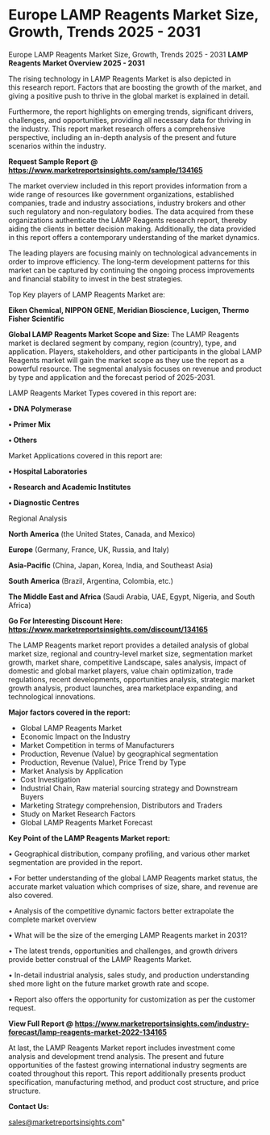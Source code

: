 # Europe LAMP Reagents Market Size, Growth, Trends 2025 - 2031
 Europe LAMP Reagents Market Size, Growth, Trends 2025 - 2031
<Strong> LAMP Reagents Market Overview 2025 - 2031</strong>

The rising technology in LAMP Reagents Market is also depicted in this research report. Factors that are boosting the growth of the market, and giving a positive push to thrive in the global market is explained in detail.

Furthermore, the report highlights on emerging trends, significant drivers, challenges, and opportunities, providing all necessary data for thriving in the industry. This report market research offers a comprehensive perspective, including an in-depth analysis of the present and future scenarios within the industry.

<strong>Request Sample Report @ <a href=https://www.marketreportsinsights.com/sample/134165>https://www.marketreportsinsights.com/sample/134165</a></strong>

The market overview included in this report provides information from a wide range of resources like government organizations, established companies, trade and industry associations, industry brokers and other such regulatory and non-regulatory bodies. The data acquired from these organizations authenticate the LAMP Reagents research report, thereby aiding the clients in better decision making. Additionally, the data provided in this report offers a contemporary understanding of the market dynamics.

The leading players are focusing mainly on technological advancements in order to improve efficiency. The long-term development patterns for this market can be captured by continuing the ongoing process improvements and financial stability to invest in the best strategies.

Top Key players of LAMP Reagents Market are:

<strong>Eiken Chemical, NIPPON GENE, Meridian Bioscience, Lucigen, Thermo Fisher Scientific</strong>

<strong><b>Global LAMP Reagents Market Scope and Size:</b></strong>
The LAMP Reagents market is declared segment by company, region (country), type, and application. Players, stakeholders, and other participants in the global LAMP Reagents market will gain the market scope as they use the report as a powerful resource. The segmental analysis focuses on revenue and product by type and application and the forecast period of 2025-2031.

LAMP Reagents Market Types covered in this report are:

<strong>• DNA Polymerase

• Primer Mix

• Others</strong>

Market Applications covered in this report are:

<strong>• Hospital Laboratories

• Research and Academic Institutes

• Diagnostic Centres</strong> 

Regional Analysis

<strong>North America</strong> (the United States, Canada, and Mexico)

<strong>Europe</strong> (Germany, France, UK, Russia, and Italy)

<strong>Asia-Pacific</strong> (China, Japan, Korea, India, and Southeast Asia)

<strong>South America</strong> (Brazil, Argentina, Colombia, etc.)

<strong>The Middle East and Africa</strong> (Saudi Arabia, UAE, Egypt, Nigeria, and South Africa)

<strong>Go For Interesting Discount Here: <a href=https://www.marketreportsinsights.com/discount/134165>https://www.marketreportsinsights.com/discount/134165</a></strong>

The LAMP Reagents market report provides a detailed analysis of global market size, regional and country-level market size, segmentation market growth, market share, competitive Landscape, sales analysis, impact of domestic and global market players, value chain optimization, trade regulations, recent developments, opportunities analysis, strategic market growth analysis, product launches, area marketplace expanding, and technological innovations.

<strong><b>Major factors covered in the report:</b></strong>
<ul>
  <li>Global LAMP Reagents Market </li>
  <li>Economic Impact on the Industry</li>
  <li>Market Competition in terms of Manufacturers</li>
  <li>Production, Revenue (Value) by geographical segmentation</li>
  <li>Production, Revenue (Value), Price Trend by Type</li>
  <li>Market Analysis by Application</li>
  <li>Cost Investigation</li>
  <li>Industrial Chain, Raw material sourcing strategy and Downstream Buyers</li>
  <li>Marketing Strategy comprehension, Distributors and Traders</li>
  <li>Study on Market Research Factors</li>
  <li>Global LAMP Reagents Market Forecast</li>
</ul>

<strong><b>Key Point of the LAMP Reagents Market report:</b></strong>

• Geographical distribution, company profiling, and various other market segmentation are provided in the report.

• For better understanding of the global LAMP Reagents market status, the accurate market valuation which comprises of size, share, and revenue are also covered.

• Analysis of the competitive dynamic factors better extrapolate the complete market overview

• What will be the size of the emerging LAMP Reagents market in 2031?

• The latest trends, opportunities and challenges, and growth drivers provide better construal of the LAMP Reagents Market.

• In-detail industrial analysis, sales study, and production understanding shed more light on the future market growth rate and scope.

• Report also offers the opportunity for customization as per the customer request.

<strong><b>View Full Report @ <a href=https://www.marketreportsinsights.com/industry-forecast/lamp-reagents-market-2022-134165>https://www.marketreportsinsights.com/industry-forecast/lamp-reagents-market-2022-134165</a></b></strong>


At last, the LAMP Reagents Market report includes investment come analysis and development trend analysis. The present and future opportunities of the fastest growing international industry segments are coated throughout this report. This report additionally presents product specification, manufacturing method, and product cost structure, and price structure.

<strong>Contact Us:</strong>

sales@marketreportsinsights.com"
